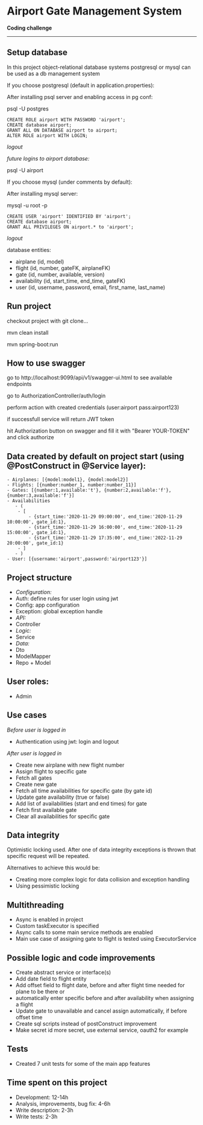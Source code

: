 # Airport Gate Management System

**Coding challenge**

---

## Setup database

In this project object-relational database systems postgresql or mysql can be used as a db management system

If you choose postgresql (default in application.properties):

After installing psql server and enabling access in pg conf:

psql -U postgres
```
CREATE ROLE airport WITH PASSWORD 'airport';
CREATE database airport;
GRANT ALL ON DATABASE airport to airport;
ALTER ROLE airport WITH LOGIN;
```

*logout*


*future logins to airport database:*

psql -U airport

If you choose mysql (under comments by default):

After installing mysql server:

mysql -u root -p
```
CREATE USER 'airport' IDENTIFIED BY 'airport';
CREATE database airport;
GRANT ALL PRIVILEGES ON airport.* to 'airport';
```

*logout*

database entities:
- airplane (id, model)
- flight (id, number, gateFK, airplaneFK)
- gate (id, number, available, version)
- availability (id, start_time, end_time, gateFK)
- user (id, username, password, email, first_name, last_name)

## Run project

checkout project with git clone...

mvn clean install

mvn spring-boot:run

## How to use swagger

go to http://localhost:9099/api/v1/swagger-ui.html to see available endpoints

go to AuthorizationController/auth/login

perform action with created credentials (user:airport pass:airport123) 

if successfull service will return JWT token

hit Authorization button on swagger and fill it with "Bearer YOUR-TOKEN" and click authorize

## Data created by default on project start (using @PostConstruct in @Service layer):
```
- Airplanes: [{model:model1}, {model:model2}]
- Flights: [{number:number_1, number:number_11}]
- Gates: [{number:1,available:'t'}, {number:2,available:'f'}, {number:3,available:'f'}]
- Availabilities
   - (
    - [
        - {start_time:'2020-11-29 09:00:00', end_time:'2020-11-29 10:00:00', gate_id:1},
        - {start_time:'2020-11-29 16:00:00', end_time:'2020-11-29 15:00:00', gate_id:1},
        - {start_time:'2020-11-29 17:35:00', end_time:'2022-11-29 20:00:00', gate_id:1}
    - ]
   - )
- User: [{username:'airport',password:'airport123'}]
```

## Project structure

- *Configuration:*
- Auth: define rules for user login using jwt
- Config: app configuration
- Exception: global exception handle
- *API:*
- Controller
- *Logic:*
- Service
- *Data:*
- Dto
- ModelMapper
- Repo + Model

## User roles:

- Admin

## Use cases

*Before user is logged in*

- Authentication using jwt: login and logout

*After user is logged in*

- Create new airplane with new flight number
- Assign flight to specific gate
- Fetch all gates
- Create new gate
- Fetch all time availabilities for specific gate (by gate id)
- Update gate availability (true or false)
- Add list of availabilities (start and end times) for gate
- Fetch first available gate
- Clear all availabilities for specific gate

## Data integrity

Optimistic locking used.
After one of data integrity exceptions is thrown that specific request will be repeated.

Alternatives to achieve this would be:
- Creating more complex logic for data collision and exception handling
- Using pessimistic locking 

## Multithreading

- Async is enabled in project
- Custom taskExecutor is specified
- Async calls to some main service methods are enabled
- Main use case of assigning gate to flight is tested using ExecutorService

## Possible logic and code improvements

- Create abstract service or interface(s)
- Add date field to flight entity
- Add offset field to flight date, before and after flight time needed for plane to be there or
- automatically enter specific before and after availability when assigning a flight
- Update gate to unavailable and cancel assign automatically, if before offset time
- Create sql scripts instead of postConstruct improvement
- Make secret id more secret, use external service, oauth2 for example

## Tests

- Created 7 unit tests for some of the main app features

## Time spent on this project

- Development: 12-14h
- Analysis, improvements, bug fix: 4-6h
- Write description: 2-3h
- Write tests: 2-3h
